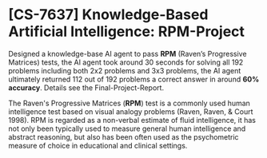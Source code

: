 # [CS-7637] Knowledge-Based Artificial Intelligence: RPM-Project

Designed a knowledge-base AI agent to pass **RPM** (Raven’s Progressive Matrices) tests, the AI agent took around 30 seconds for solving all 192 problems including both 2x2 problems and 3x3 problems, the AI agent ultimately returned 112 out of 192 problems a correct answer in around **60% accuracy**. Details see the Final-Project-Report. 

The Raven's Progressive Matrices (**RPM**) test is a commonly used human intelligence test based on visual analogy problems (Raven, Raven, & Court 1998). RPM is regarded as a non-verbal estimate of fluid intelligence, it has not only been typically used to measure general human intelligence and abstract reasoning, but also has been often used as the psychometric measure of choice in educational
and clinical settings.
